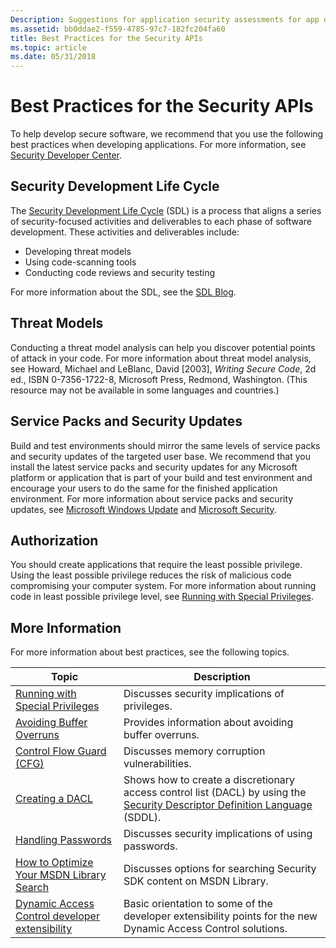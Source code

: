 ```yaml
---
Description: Suggestions for application security assessments for app development of Windows security software and secure software development, including application security testing.
ms.assetid: bb0ddae2-f559-4785-97c7-182fc204fa60
title: Best Practices for the Security APIs
ms.topic: article
ms.date: 05/31/2018
---
```


# Best Practices for the Security APIs

To help develop secure software, we recommend that you use the following best practices when developing applications. For more information, see [Security Developer Center](https://msdn.microsoft.com/security/default.aspx).

## Security Development Life Cycle

The [Security Development Life Cycle](https://msdn.microsoft.com/library/ms995349.aspx) (SDL) is a process that aligns a series of security-focused activities and deliverables to each phase of software development. These activities and deliverables include:

-   Developing threat models
-   Using code-scanning tools
-   Conducting code reviews and security testing

For more information about the SDL, see the [SDL Blog](https://blogs.msdn.com/sdl/archive/2007/04/26/welcome-to-the-sdl-blog.aspx).

## Threat Models

Conducting a threat model analysis can help you discover potential points of attack in your code. For more information about threat model analysis, see Howard, Michael and LeBlanc, David \[2003\], *Writing Secure Code*, 2d ed., ISBN 0-7356-1722-8, Microsoft Press, Redmond, Washington. (This resource may not be available in some languages and countries.)

## Service Packs and Security Updates

Build and test environments should mirror the same levels of service packs and security updates of the targeted user base. We recommend that you install the latest service packs and security updates for any Microsoft platform or application that is part of your build and test environment and encourage your users to do the same for the finished application environment. For more information about service packs and security updates, see [Microsoft Windows Update](https://www.update.microsoft.com/microsoftupdate/v6/vistadefault.aspx?ln=en-us) and [Microsoft Security](https://www.microsoft.com/security).

## Authorization

You should create applications that require the least possible privilege. Using the least possible privilege reduces the risk of malicious code compromising your computer system. For more information about running code in least possible privilege level, see [Running with Special Privileges](running-with-special-privileges.md).

## More Information

For more information about best practices, see the following topics.



| Topic                                                                                                                        | Description                                                                                                                                                                                |
|------------------------------------------------------------------------------------------------------------------------------|--------------------------------------------------------------------------------------------------------------------------------------------------------------------------------------------|
| [Running with Special Privileges](running-with-special-privileges.md)<br/>                                            | Discusses security implications of privileges.<br/>                                                                                                                                  |
| [Avoiding Buffer Overruns](avoiding-buffer-overruns.md)<br/>                                                          | Provides information about avoiding buffer overruns.<br/>                                                                                                                            |
| [Control Flow Guard (CFG)](control-flow-guard.md)<br/>                                                                | Discusses memory corruption vulnerabilities.<br/>                                                                                                                                    |
| [Creating a DACL](creating-a-dacl.md)<br/>                                                                            | Shows how to create a discretionary access control list (DACL) by using the [Security Descriptor Definition Language](https://docs.microsoft.com/windows/desktop/SecAuthZ/security-descriptor-definition-language) (SDDL).<br/> |
| [Handling Passwords](handling-passwords.md)<br/>                                                                      | Discusses security implications of using passwords.<br/>                                                                                                                             |
| [How to Optimize Your MSDN Library Search](how-to-optimize-your-msdn-library-search.md)<br/>                          | Discusses options for searching Security SDK content on MSDN Library.<br/>                                                                                                           |
| [Dynamic Access Control developer extensibility](https://docs.microsoft.com/previous-versions/windows/desktop/dacx/dynamic-access-control-developer-extensibility-roadmap)<br/> | Basic orientation to some of the developer extensibility points for the new Dynamic Access Control solutions.<br/>                                                                   |



 

 

 




